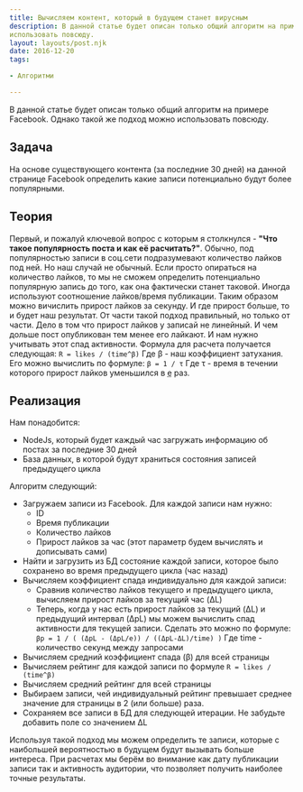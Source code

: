 ```yaml
---
title: Вычисляем контент, который в будущем станет вирусным
description: В данной статье будет описан только общий алгоритм на примере Facebook. Однако такой же подход можно
использовать повсюду.
layout: layouts/post.njk
date: 2016-12-20
tags:

- Алгоритми

---
```

В данной статье будет описан только общий алгоритм на примере Facebook. Однако такой же подход можно использовать
повсюду.

## Задача

На основе существующего контента (за последние 30 дней) на данной странице Facebook определить какие записи потенциально
будут более популярными.

## Теория

Первый, и пожалуй ключевой вопрос с которым я столкнулся - **"Что такое популярность поста и как её расчитать?"**.
Обычно, под популярностью записи в соц.сети подразумевают количество лайков под ней. Но наш случай не обычный. Если
просто опираться на количество лайков, то мы не сможем определить потенциально популярную запись до того, как она
фактически станет таковой. Иногда используют соотношение лайков/время публикации. Таким образом можно вичислить прирост
лайков за секунду. И где прирост больше, то и будет наш результат. От части такой подход правильный, но только от части.
Дело в том что прирост лайков у записай не линейный. И чем дольше пост опубликован тем менее его лайкают. И нам нужно
учитывать этот спад активности. Формула для расчета получается следующая: `R = likes / (time^β)` Где β - наш коэффициент
затухания. Его можно вычислить по формуле: `β = 1 / τ` Где τ - время в течении которого прирост лайков уменьшился
в <abbr title="e ≈ 2.71828 18284 59045">e</abbr> раз.

## Реализация

Нам понадобится:

* NodeJs, который будет каждый час загружать информацию об постах за последние 30 дней
* База данных, в которой будут храниться состояния записей предыдущего цикла

Алгоритм следующий:

* Загружаем записи из Facebook. Для каждой записи нам нужно:
  * ID
  * Время публикации
  * Количество лайков
  * Прирост лайков за час (этот параметр будем вычислять и дописывать сами)
* Найти и загрузить из БД состояние каждой записи, которое было сохранено во время предыдущего цикла (час назад)
* Вычисляем коэффициент спада индивидуально для каждой записи:
  * Сравнив количество лайков текущего и предыдущего цикла, вычисляем прирост лайков за текущий час (ΔL)
  * Теперь, когда у нас есть прирост лайков за текущий (ΔL) и предыдущий интервал (ΔpL) мы можем вычислить спад
    активности для текущей записи. Сделать это можно по формуле: `βp = 1 / ( (ΔpL - (ΔpL/e)) / ((ΔpL-ΔL)/time) )` Где
    time - количество секунд между запросами
* Вычисляем средний коэффициент спада (β) для всей страницы
* Вычисляем рейтинг для каждой записи по формуле `R = likes / (time^β)`
* Вычисляем средний рейтинг для всей страницы
* Выбираем записи, чей индивидуальный рейтинг превышает среднее значение для страницы в 2 (или больше) раза.
* Сохраняем все записи в БД для следующей итерации. Не забудьте добавить поле со значением ΔL

Используя такой подход мы можем определить те записи, которые с наибольшей вероятностью в будущем будут вызывать больше
интереса. При расчетах мы берём во внимание как дату публикации записи так и активность аудитории, что позволяет
получить наиболее точные результаты.
